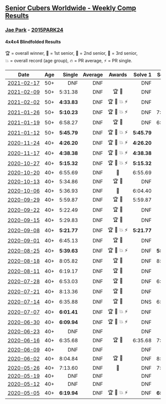 <style>table {white-space: nowrap;}</style>

## [Senior Cubers Worldwide - Weekly Comp Results](/scw-comp/results/)
### [Jae Park](README.md) - [2015PARK24](https://www.worldcubeassociation.org/persons/2015PARK24?event=444bf)
#### 4x4x4 Blindfolded Results

<span style="white-space: nowrap;">🏆 = overall winner</span>, <span style="white-space: nowrap;">🥇 = 1st senior</span>, <span style="white-space: nowrap;">🥈 = 2nd senior</span>, <span style="white-space: nowrap;">🥉 = 3rd senior</span>, <span style="white-space: nowrap;">💥 = overall record (age group)</span>, <span style="white-space: nowrap;">🔥 = PR average</span>, <span style="white-space: nowrap;">⚡ = PR single</span>.

| Date | Age | Single | Average | Awards | Solve 1 | Solve 2 | Solve 3 | Video |
| :--: | :--: | --: | --: | :--: | --: | --: | --: | :-- |
| [2021-02-17](../../results/2021-02-17/444bf.md) | 50+ | DNF | DNF |  | DNF | DNF | DNF | [Desktop](https://www.facebook.com/events/413157843303494/permalink/416297279656217) / [Mobile](https://m.facebook.com/events/413157843303494?view=permalink&id=416297279656217) |
| [2021-02-09](../../results/2021-02-09/444bf.md) | 50+ | 5:31.38 | DNF | 🏆 🥇 | DNF | DNF | 5:31.38 | [Desktop](https://www.facebook.com/events/426225478800941/permalink/427075135382642) / [Mobile](https://m.facebook.com/events/426225478800941?view=permalink&id=427075135382642) |
| [2021-02-02](../../results/2021-02-02/444bf.md) | 50+ | **4:33.83** | DNF | 🏆 🥇 💥 ⚡ | DNF | DNF | **4:33.83** | [Desktop](https://www.facebook.com/events/508664813631510/permalink/512024466628878) / [Mobile](https://m.facebook.com/events/508664813631510?view=permalink&id=512024466628878) |
| [2021-01-26](../../results/2021-01-26/444bf.md) | 50+ | **5:10.23** | DNF | 🏆 🥇 💥 ⚡ | DNF | 7:16.62 | **5:10.23** | [Desktop](https://www.facebook.com/events/712047552829208/permalink/712931952740768) / [Mobile](https://m.facebook.com/events/712047552829208?view=permalink&id=712931952740768) |
| [2021-01-19](../../results/2021-01-19/444bf.md) | 50+ | 6:58.27 | DNF | 🏆 🥇 | DNF | 6:58.27 | DNS | [Desktop](https://www.facebook.com/events/442673873440898/permalink/443180070056945) / [Mobile](https://m.facebook.com/events/442673873440898?view=permalink&id=443180070056945) |
| [2021-01-12](../../results/2021-01-12/444bf.md) | 50+ | **5:45.79** | DNF | 🏆 🥇 💥 ⚡ | **5:45.79** | DNS | DNS | [Desktop](https://www.facebook.com/events/290317685967985/permalink/295273518805735) / [Mobile](https://m.facebook.com/events/290317685967985?view=permalink&id=295273518805735) |
| [2020-11-24](../../results/2020-11-24/444bf.md) | 40+ | **4:26.20** | DNF | 🏆 🥇 💥 ⚡ | **4:26.20** | DNS | DNS | [Desktop](https://www.facebook.com/events/388171482493213/permalink/391123555531339) / [Mobile](https://m.facebook.com/events/388171482493213?view=permalink&id=391123555531339) |
| [2020-11-17](../../results/2020-11-17/444bf.md) | 40+ | **4:38.38** | DNF | 🏆 🥇 💥 ⚡ | **4:38.38** | DNS | DNS | [Desktop](https://www.facebook.com/events/475710776737006/permalink/477694116538672) / [Mobile](https://m.facebook.com/events/475710776737006?view=permalink&id=477694116538672) |
| [2020-10-27](../../results/2020-10-27/444bf.md) | 40+ | **5:15.32** | DNF | 🏆 🥇 💥 ⚡ | **5:15.32** | DNS | DNS | [Desktop](https://www.facebook.com/events/376582863532396/permalink/377168223473860) / [Mobile](https://m.facebook.com/events/376582863532396?view=permalink&id=377168223473860) |
| [2020-10-20](../../results/2020-10-20/444bf.md) | 40+ | 6:55.69 | DNF | 🥇 | 6:55.69 | DNS | DNS | [Desktop](https://www.facebook.com/events/365280181488304/permalink/366040118078977) / [Mobile](https://m.facebook.com/events/365280181488304?view=permalink&id=366040118078977) |
| [2020-10-13](../../results/2020-10-13/444bf.md) | 40+ | 5:34.86 | DNF | 🏆 🥇 | DNF | DNF | 5:34.86 | [Desktop](https://www.facebook.com/events/773544990104744/permalink/776080283184548) / [Mobile](https://m.facebook.com/events/773544990104744?view=permalink&id=776080283184548) |
| [2020-10-06](../../results/2020-10-06/444bf.md) | 40+ | 5:36.93 | DNF | 🥇 | 6:04.40 | DNF | 5:36.93 | [Desktop](https://www.facebook.com/events/1046370112467687/permalink/1046998639071501) / [Mobile](https://m.facebook.com/events/1046370112467687?view=permalink&id=1046998639071501) |
| [2020-09-29](../../results/2020-09-29/444bf.md) | 40+ | 5:59.87 | DNF | 🏆 🥇 | 5:59.87 | DNS | DNS | [Desktop](https://www.facebook.com/events/1294868874190434/permalink/1298823037128351) / [Mobile](https://m.facebook.com/events/1294868874190434?view=permalink&id=1298823037128351) |
| [2020-09-22](../../results/2020-09-22/444bf.md) | 40+ | 5:22.49 | DNF | 🏆 🥇 | DNF | DNF | 5:22.49 | [Desktop](https://www.facebook.com/events/4389765994427083/permalink/4399490356787980) / [Mobile](https://m.facebook.com/events/4389765994427083?view=permalink&id=4399490356787980) |
| [2020-09-15](../../results/2020-09-15/444bf.md) | 40+ | 5:29.83 | DNF | 🏆 🥇 | DNF | DNF | 5:29.83 | [Desktop](https://www.facebook.com/events/345183733276011/permalink/349024952891889) / [Mobile](https://m.facebook.com/events/345183733276011?view=permalink&id=349024952891889) |
| [2020-09-08](../../results/2020-09-08/444bf.md) | 40+ | **5:21.77** | DNF | 🏆 🥇 💥 ⚡ | **5:21.77** | DNS | DNS | [Desktop](https://www.facebook.com/events/255657718878285/permalink/256857075425016) / [Mobile](https://m.facebook.com/events/255657718878285?view=permalink&id=256857075425016) |
| [2020-09-01](../../results/2020-09-01/444bf.md) | 40+ | 6:45.13 | DNF | 🏆 🥇 | DNF | DNF | 6:45.13 | [Desktop](https://www.facebook.com/events/341866283526200/permalink/345037999875695) / [Mobile](https://m.facebook.com/events/341866283526200?view=permalink&id=345037999875695) |
| [2020-08-25](../../results/2020-08-25/444bf.md) | 40+ | **5:39.63** | DNF | 🏆 🥇 💥 ⚡ | DNF | **5:39.63** | DNS | [Desktop](https://www.facebook.com/events/2697073243839990/permalink/2698856650328316) / [Mobile](https://m.facebook.com/events/2697073243839990?view=permalink&id=2698856650328316) |
| [2020-08-18](../../results/2020-08-18/444bf.md) | 40+ | 8:05.82 | DNF | 🏆 🥇 | DNF | 8:05.82 | DNS | [Desktop](https://www.facebook.com/events/2504353356469935/permalink/2508255866079684) / [Mobile](https://m.facebook.com/events/2504353356469935?view=permalink&id=2508255866079684) |
| [2020-08-11](../../results/2020-08-11/444bf.md) | 40+ | 6:19.17 | DNF | 🏆 🥇 | DNF | DNF | 6:19.17 | [Desktop](https://www.facebook.com/events/329177618122625/permalink/334252674281786) / [Mobile](https://m.facebook.com/events/329177618122625?view=permalink&id=334252674281786) |
| [2020-07-28](../../results/2020-07-28/444bf.md) | 40+ | 6:53.03 | DNF | 🏆 🥇 | DNF | 6:53.03 | DNF | [Desktop](https://www.facebook.com/events/319204229264839/permalink/321498265702102) / [Mobile](https://m.facebook.com/events/319204229264839?view=permalink&id=321498265702102) |
| [2020-07-21](../../results/2020-07-21/444bf.md) | 40+ | 8:13.36 | DNF | 🏆 🥇 | DNF | DNF | 8:13.36 | [Desktop](https://www.facebook.com/events/2616944261905493/permalink/2619994001600519) / [Mobile](https://m.facebook.com/events/2616944261905493?view=permalink&id=2619994001600519) |
| [2020-07-14](../../results/2020-07-14/444bf.md) | 40+ | 6:35.88 | DNF | 🏆 🥇 | DNS | 6:35.88 | DNS | [Desktop](https://www.facebook.com/events/2796452740585923/permalink/2801282143436316) / [Mobile](https://m.facebook.com/events/2796452740585923?view=permalink&id=2801282143436316) |
| [2020-07-07](../../results/2020-07-07/444bf.md) | 40+ | **6:01.41** | DNF | 🏆 🥇 💥 ⚡ | DNF | DNF | **6:01.41** | [Desktop](https://www.facebook.com/events/296526488422565/permalink/300368631371684) / [Mobile](https://m.facebook.com/events/296526488422565?view=permalink&id=300368631371684) |
| [2020-06-30](../../results/2020-06-30/444bf.md) | 40+ | **6:09.94** | DNF | 🏆 🥇 💥 ⚡ | DNF | DNF | **6:09.94** | [Desktop](https://www.facebook.com/events/348465022802357/permalink/348961916086001) / [Mobile](https://m.facebook.com/events/348465022802357?view=permalink&id=348961916086001) |
| [2020-06-23](../../results/2020-06-23/444bf.md) | 40+ | DNF | DNF |  | DNF | DNF | DNF | [Desktop](https://www.facebook.com/events/850175445522887/permalink/852307851976313) / [Mobile](https://m.facebook.com/events/850175445522887?view=permalink&id=852307851976313) |
| [2020-06-16](../../results/2020-06-16/444bf.md) | 40+ | 6:35.68 | DNF | 🏆 🥇 | 6:35.68 | 7:46.66 | DNF | [Desktop](https://www.facebook.com/events/208176410240808/permalink/209074956817620) / [Mobile](https://m.facebook.com/events/208176410240808?view=permalink&id=209074956817620) |
| [2020-06-09](../../results/2020-06-09/444bf.md) | 40+ | DNF | DNF |  | DNF | DNF | DNF | [Desktop](https://www.facebook.com/events/620460455211235/permalink/622712168319397) / [Mobile](https://m.facebook.com/events/620460455211235?view=permalink&id=622712168319397) |
| [2020-06-02](../../results/2020-06-02/444bf.md) | 40+ | 8:04.84 | DNF | 🏆 🥇 | DNF | 8:04.84 | DNS | [Desktop](https://www.facebook.com/events/323619661956372/permalink/325184355133236) / [Mobile](https://m.facebook.com/events/323619661956372?view=permalink&id=325184355133236) |
| [2020-05-26](../../results/2020-05-26/444bf.md) | 40+ | 7:13.60 | DNF | 🥇 | DNF | 7:13.60 | DNF | [Desktop](https://www.facebook.com/events/1531820936993798/permalink/1533623833480175) / [Mobile](https://m.facebook.com/events/1531820936993798?view=permalink&id=1533623833480175) |
| [2020-05-19](../../results/2020-05-19/444bf.md) | 40+ | DNF | DNF |  | DNF | DNF | DNF | |
| [2020-05-12](../../results/2020-05-12/444bf.md) | 40+ | DNF | DNF |  | DNF | DNF | DNF | [Desktop](https://www.facebook.com/events/367340484222677/permalink/370228633933862) / [Mobile](https://m.facebook.com/events/367340484222677?view=permalink&id=370228633933862) |
| [2020-05-05](../../results/2020-05-05/444bf.md) | 40+ | **6:19.94** | DNF | 🏆 🥇 💥 ⚡ | DNF | **6:19.94** | DNF | [Desktop](https://www.facebook.com/events/2624652641189887/permalink/2625297171125434) / [Mobile](https://m.facebook.com/events/2624652641189887?view=permalink&id=2625297171125434) |


<!-- Global site tag (gtag.js) - Google Analytics -->
<script async src="https://www.googletagmanager.com/gtag/js?id=UA-86348435-3"></script>
<script>window.dataLayer = window.dataLayer || []; function gtag() {dataLayer.push(arguments);} gtag('js', new Date()); gtag('config', 'UA-86348435-3');</script>
